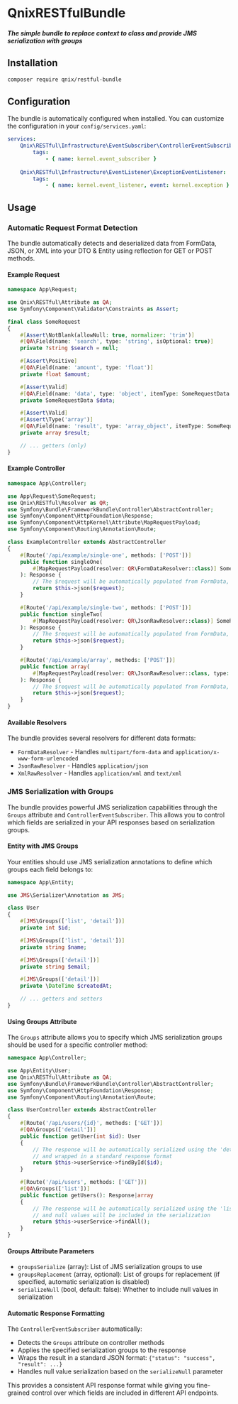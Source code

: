 QnixRESTfulBundle
======================

##### The simple bundle to replace context to class and provide JMS serialization with groups


## Installation
```bash
composer require qnix/restful-bundle
```


## Configuration

The bundle is automatically configured when installed. You can customize the configuration in your `config/services.yaml`:

```yaml
services:
    Qnix\RESTful\Infrastructure\EventSubscriber\ControllerEventSubscriber:
        tags:
            - { name: kernel.event_subscriber }
    
    Qnix\RESTful\Infrastructure\EventListener\ExceptionEventListener:
        tags:
            - { name: kernel.event_listener, event: kernel.exception }
```


## Usage

### Automatic Request Format Detection
The bundle automatically detects and deserialized data from FormData, JSON, or XML into your DTO & Entity using reflection for GET or POST methods.

#### Example Request
```php
namespace App\Request;

use Qnix\RESTful\Attribute as QA;
use Symfony\Component\Validator\Constraints as Assert;

final class SomeRequest
{
    #[Assert\NotBlank(allowNull: true, normalizer: 'trim')]
    #[QA\Field(name: 'search', type: 'string', isOptional: true)]
    private ?string $search = null;

    #[Assert\Positive]
    #[QA\Field(name: 'amount', type: 'float')]
    private float $amount;

    #[Assert\Valid]
    #[QA\Field(name: 'data', type: 'object', itemType: SomeRequestData::class)]
    private SomeRequestData $data;

    #[Assert\Valid]
    #[Assert\Type('array')]
    #[QA\Field(name: 'result', type: 'array_object', itemType: SomeRequestResult::class)]
    private array $result;

    // ... getters (only)
}
```

#### Example Controller
```php
namespace App\Controller;

use App\Request\SomeRequest;
use Qnix\RESTful\Resolver as QR;
use Symfony\Bundle\FrameworkBundle\Controller\AbstractController;
use Symfony\Component\HttpFoundation\Response;
use Symfony\Component\HttpKernel\Attribute\MapRequestPayload;
use Symfony\Component\Routing\Annotation\Route;

class ExampleController extends AbstractController
{
    #[Route('/api/example/single-one', methods: ['POST'])]
    public function singleOne(
        #[MapRequestPayload(resolver: QR\FormDataResolver::class)] SomeRequest $request,
    ): Response {
        // The $request will be automatically populated from FormData, JSON, or XML
        return $this->json($request);
    }

    #[Route('/api/example/single-two', methods: ['POST'])]
    public function singleTwo(
        #[MapRequestPayload(resolver: QR\JsonRawResolver::class)] SomeRequest $request,
    ): Response {
        // The $request will be automatically populated from FormData, JSON, or XML
        return $this->json($request);
    }

    #[Route('/api/example/array', methods: ['POST'])]
    public function array(
        #[MapRequestPayload(resolver: QR\JsonRawResolver::class, type: SomeRequest::class)] array $request,
    ): Response {
        // The $request will be automatically populated from FormData, JSON, or XML
        return $this->json($request);
    }
}
```

#### Available Resolvers
The bundle provides several resolvers for different data formats:
- `FormDataResolver` - Handles `multipart/form-data` and `application/x-www-form-urlencoded`
- `JsonRawResolver` - Handles `application/json`
- `XmlRawResolver` - Handles `application/xml` and `text/xml`


### JMS Serialization with Groups
The bundle provides powerful JMS serialization capabilities through the `Groups` attribute and `ControllerEventSubscriber`. This allows you to control which fields are serialized in your API responses based on serialization groups.

#### Entity with JMS Groups
Your entities should use JMS serialization annotations to define which groups each field belongs to:
```php
namespace App\Entity;

use JMS\Serializer\Annotation as JMS;

class User
{
    #[JMS\Groups(['list', 'detail'])]
    private int $id;

    #[JMS\Groups(['list', 'detail'])]
    private string $name;

    #[JMS\Groups(['detail'])]
    private string $email;

    #[JMS\Groups(['detail'])]
    private \DateTime $createdAt;

    // ... getters and setters
}
```

#### Using Groups Attribute
The `Groups` attribute allows you to specify which JMS serialization groups should be used for a specific controller method:
```php
namespace App\Controller;

use App\Entity\User;
use Qnix\RESTful\Attribute as QA;
use Symfony\Bundle\FrameworkBundle\Controller\AbstractController;
use Symfony\Component\HttpFoundation\Response;
use Symfony\Component\Routing\Annotation\Route;

class UserController extends AbstractController
{
    #[Route('/api/users/{id}', methods: ['GET'])]
    #[QA\Groups(['detail'])]
    public function getUser(int $id): User
    {
        // The response will be automatically serialized using the 'detail' group
        // and wrapped in a standard response format
        return $this->userService->findById($id);
    }

    #[Route('/api/users', methods: ['GET'])]
    #[QA\Groups(['list'])]
    public function getUsers(): Response|array
    {
        // The response will be automatically serialized using the 'list' group
        // and null values will be included in the serialization
        return $this->userService->findAll();
    }
}
```

#### Groups Attribute Parameters
- `groupsSerialize` (array): List of JMS serialization groups to use
- `groupsReplacement` (array, optional): List of groups for replacement (if specified, automatic serialization is disabled)
- `serializeNull` (bool, default: false): Whether to include null values in serialization

#### Automatic Response Formatting
The `ControllerEventSubscriber` automatically:
- Detects the `Groups` attribute on controller methods
- Applies the specified serialization groups to the response
- Wraps the result in a standard JSON format: `{"status": "success", "result": ...}`
- Handles null value serialization based on the `serializeNull` parameter

This provides a consistent API response format while giving you fine-grained control over which fields are included in different API endpoints.
